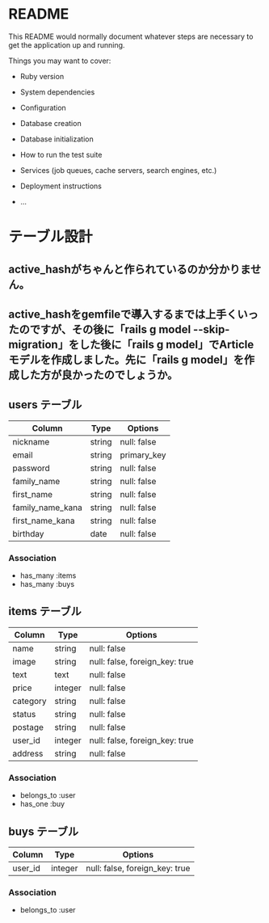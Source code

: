 # README

This README would normally document whatever steps are necessary to get the
application up and running.

Things you may want to cover:

* Ruby version

* System dependencies

* Configuration

* Database creation

* Database initialization

* How to run the test suite

* Services (job queues, cache servers, search engines, etc.)

* Deployment instructions

* ...

# テーブル設計

## active_hashがちゃんと作られているのか分かりません。
## active_hashをgemfileで導入するまでは上手くいったのですが、その後に「rails g model --skip-migration」をした後に「rails g model」でArticleモデルを作成しました。先に「rails g model」を作成した方が良かったのでしょうか。

## users テーブル

| Column           | Type    | Options     |
| ---------------- | ------- | ----------- |
| nickname         | string  | null: false |
| email            | string  | primary_key |
| password         | string  | null: false |
| family_name      | string  | null: false |
| first_name       | string  | null: false |
| family_name_kana | string  | null: false |
| first_name_kana  | string  | null: false |
| birthday         | date    | null: false |

### Association

- has_many :items
- has_many :buys



## items テーブル

| Column   | Type    | Options                        |
| -------- | ------- | ------------------------------ |
| name     | string  | null: false                    |
| image    | string  | null: false, foreign_key: true |
| text     | text    | null: false                    |
| price    | integer | null: false                    |
| category | string  | null: false                    |
| status   | string  | null: false                    |
| postage  | string  | null: false                    |
| user_id  | integer | null: false, foreign_key: true |
| address  | string  | null: false                    |

### Association

- belongs_to :user
- has_one :buy



## buys テーブル

| Column            | Type       | Options           |
| ----------------- | ---------- | ----------------- |
| user_id | integer | null: false, foreign_key: true |

### Association

- belongs_to :user